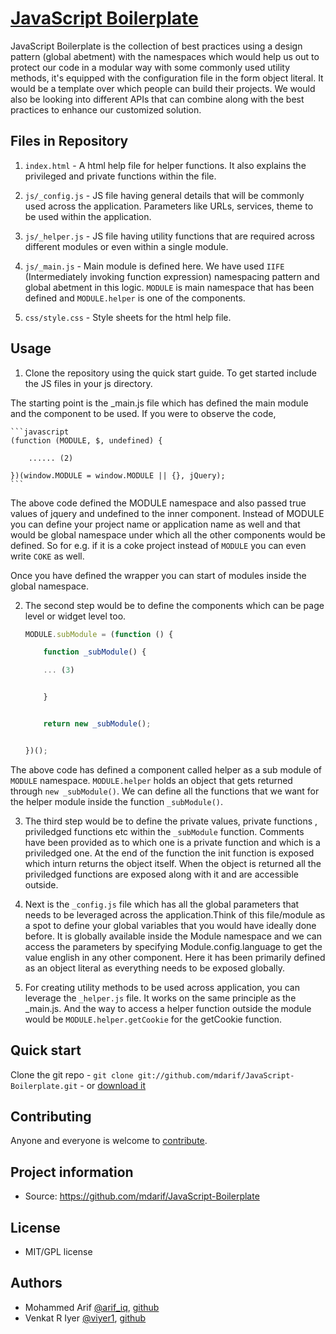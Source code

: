# [JavaScript Boilerplate](https://github.com/mdarif/JavaScript-Boilerplate)

JavaScript Boilerplate is the collection of best practices using a design pattern (global abetment) with the namespaces which would help us out to protect our code in a modular way with some commonly used utility methods, it's equipped with the configuration file in the form object literal. It would be a template over which people can build their projects. We would also be looking into different APIs that can combine along with the best practices to enhance our customized solution.


## Files in Repository


1.  `index.html` - A html help file for helper functions. It also explains the privileged and private functions within the file.

2.  `js/_config.js` - JS file having general details that will be commonly used across the application. Parameters like URLs, services, theme to be used within the application.

3.  `js/_helper.js` - JS file having utility functions that are required across different modules or even within a single module.

4.  `js/_main.js` - Main module is defined here. We have used `IIFE` (Intermediately invoking function expression) namespacing pattern and global abetment in this logic. `MODULE` is main namespace that has been defined and `MODULE.helper` is one of the components.

5.  `css/style.css` - Style sheets for the html help file.

## Usage

1.  Clone the repository using the quick start guide. To get started include the JS files in your js directory.

The starting point is the _main.js file which has defined the main module and the component to be used. If you were to observe the code,

	```javascript
    (function (MODULE, $, undefined) {

        ...... (2)

    })(window.MODULE = window.MODULE || {}, jQuery);
    ```

The above code defined the MODULE namespace and also passed true values of jquery and undefined to the inner component.
Instead of MODULE you can define your project name or application name as well and that would be global namespace under which all the other components would be defined. So for e.g. if it is a coke project instead of `MODULE` you can even write `COKE` as well.

Once you have defined the wrapper you can start of modules inside the global namespace.

2.  The second step would be to define the components which can be page level or widget level too.

	```javascript
    MODULE.subModule = (function () {

        function _subModule() {

        ... (3)


        }


        return new _subModule();


    })();
    ```

The above code has defined a component called helper as a sub module of `MODULE` namespace. `MODULE.helper` holds an object that gets returned through `new _subModule()`. We can define all the functions that we want for the helper module inside the function `_subModule()`.


3.  The third step would be to define the private values, private functions , priviledged functions etc within the `_subModule` function. Comments have been provided as to which one is a private function and which is a priviledged one. At the end of the function the init function is exposed which inturn returns the object itself. When the object is returned all the priviledged functions are exposed along with it and are accessible outside.



4.  Next is the `_config.js` file which has all the global parameters that needs to be leveraged across the application.Think of this file/module as a spot to define your global variables that you would have ideally done before. It is globally available inside the Module namespace and we can access the parameters by specifying Module.config.language to get the value english in any other component. Here it has been primarily defined as an object literal as everything needs to be exposed globally.

5.  For creating utility methods to be used across application, you can leverage the `_helper.js` file. It works on the same principle as the _main.js. And the way to access a helper function outside the module would be `MODULE.helper.getCookie` for the getCookie function.


## Quick start

Clone the git repo - `git clone git://github.com/mdarif/JavaScript-Boilerplate.git` - or [download it](https://github.com/mdarif/JavaScript-Boilerplate/zipball/master)

## Contributing

Anyone and everyone is welcome to [contribute](#).


## Project information

* Source: https://github.com/mdarif/JavaScript-Boilerplate


## License

* MIT/GPL license


## Authors

* Mohammed Arif [@arif_iq](http://twitter.com/arif_iq), [github](https://github.com/mdarif)
* Venkat R Iyer [@viyer1](http://twitter.com/viyer1), [github](https://github.com/viyer1)
